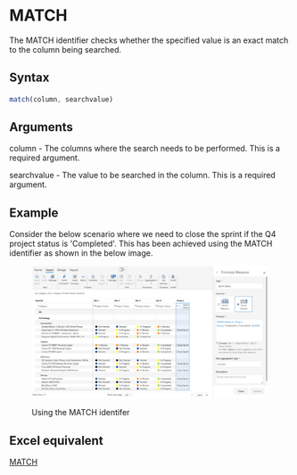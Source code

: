 # MATCH

The MATCH identifier checks whether the specified value is an exact match to the column being searched.&#x20;

## Syntax

```javascript
match(column, searchvalue)
```

## Arguments

column - The columns where the search needs to be performed. This is a required argument.&#x20;

searchvalue - The value to be searched in the column. This is a required argument.&#x20;

## Example

Consider the below scenario where we need to close the sprint if the Q4 project status is 'Completed'. This has been achieved using the MATCH identifier as shown in the below image.&#x20;

<figure><img src="../../.gitbook/assets/Formula match.png" alt=""><figcaption><p>Using the MATCH identifer</p></figcaption></figure>

## **Excel equivalent**

[MATCH](https://support.microsoft.com/en-us/office/match-function-e8dffd45-c762-47d6-bf89-533f4a37673a)
